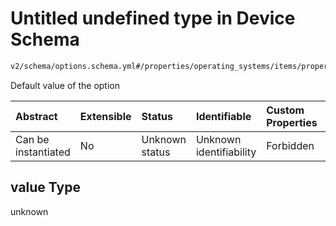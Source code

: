 # Untitled undefined type in Device Schema

```txt
v2/schema/options.schema.yml#/properties/operating_systems/items/properties/options/items/properties/value
```

Default value of the option

| Abstract            | Extensible | Status         | Identifiable            | Custom Properties | Additional Properties | Access Restrictions | Defined In                                                          |
| :------------------ | :--------- | :------------- | :---------------------- | :---------------- | :-------------------- | :------------------ | :------------------------------------------------------------------ |
| Can be instantiated | No         | Unknown status | Unknown identifiability | Forbidden         | Allowed               | none                | [device.schema.json*](../device.schema.json "open original schema") |

## value Type

unknown
